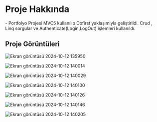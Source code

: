 <h1>Proje Hakkında</h1>
- Portfolyo Projesi MVC5 kullanılıp Dbfirst yaklaşımıyla geliştirildi. Crud , Linq sorgular ve Authenticate(Login,LogOut) işlemleri kullanıldı. 

<h2>Proje Görüntüleri</h2>

![Ekran görüntüsü 2024-10-12 135950](https://github.com/user-attachments/assets/1037d45d-62de-4845-be8c-49494711ba36)

![Ekran görüntüsü 2024-10-12 140014](https://github.com/user-attachments/assets/74aee6d2-fdab-46fb-9e56-e0aca802eaf5)

![Ekran görüntüsü 2024-10-12 140029](https://github.com/user-attachments/assets/c6b39c8e-24d9-480b-815c-b6d72709b05b)

![Ekran görüntüsü 2024-10-12 140100](https://github.com/user-attachments/assets/b9187560-e61e-42c7-bbc0-139eae5aaaf7)

![Ekran görüntüsü 2024-10-12 140126](https://github.com/user-attachments/assets/26fde03e-68ec-4292-81d4-cbb5926341b5)

![Ekran görüntüsü 2024-10-12 140146](https://github.com/user-attachments/assets/64219480-a835-48dc-9446-f3a0b71dc9df)

![Ekran görüntüsü 2024-10-12 140205](https://github.com/user-attachments/assets/1cc4d07f-ba87-4d70-bf38-d50996dfcf1b)
